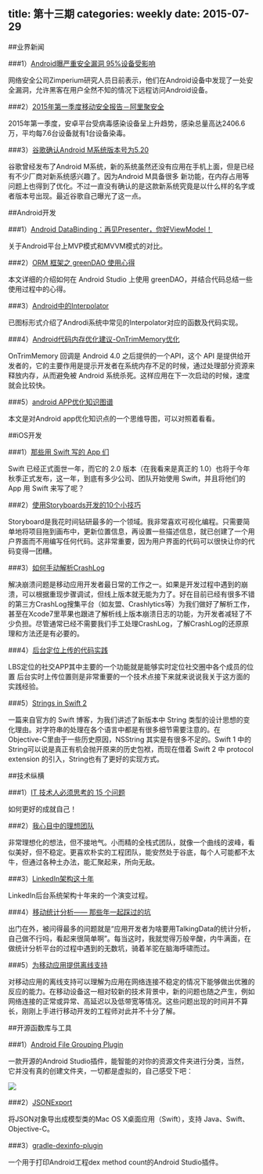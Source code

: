 title: 第十三期
categories: weekly
date: 2015-07-29
---

##业界新闻

###1）[Android曝严重安全漏洞 95%设备受影响](http://tech.sina.com.cn/it/2015-07-27/doc-ifxfhxmr6490678.shtml)

网络安全公司Zimperium研究人员日前表示，他们在Android设备中发现了一处安全漏洞，允许黑客在用户全然不知的情况下远程访问Android设备。

###2）[2015年第一季度移动安全报告－阿里聚安全](http://gw.alicdn.com/tfscom/TB1GyqUHVXXXXbVXVXXAeRbFXXX.pdf?spm=0.0.0.0.Wa4Ofw&file=TB1GyqUHVXXXXbVXVXXAeRbFXXX.pdf)

2015年第一季度，安卓平台受病毒感染设备呈上升趋势，感染总量高达2406.6万，平均每7.6台设备就有1台设备染毒。

###3）[谷歌确认Android M系统版本号为5.20](http://tech.sina.com.cn/notebook/pad/2015-07-21/doc-ifxfaswm0921946.shtml)

谷歌曾经发布了Android M系统，新的系统虽然还没有应用在手机上面，但是已经有不少厂商对新系统感兴趣了。因为Android M具备很多 新功能，在内存占用等问题上也得到了优化。不过一直没有确认的是这款新系统究竟是以什么样的名字或者版本号出现。最近谷歌自己曝光了这一点。


##Android开发

###1）[Android DataBinding：再见Presenter，你好ViewModel！](http://www.jianshu.com/p/4e3220a580f6)

关于Android平台上MVP模式和MVVM模式的对比。

###2）[ORM 框架之 greenDAO 使用心得](http://itangqi.me/android/using-greendao-experience/)

本文详细的介绍如何在 Android Studio 上使用 greenDAO，并结合代码总结一些使用过程中的心得。

###3）[Android中的Interpolator](http://blog.csdn.net/hpu_zyh/article/details/46995371)

已图标形式介绍了Androdi系统中常见的Interpolator对应的函数及代码实现。

###4）[Android代码内存优化建议-OnTrimMemory优化](http://androidperformance.com/2015/07/20/Android%E4%BB%A3%E7%A0%81%E5%86%85%E5%AD%98%E4%BC%98%E5%8C%96%E5%BB%BA%E8%AE%AE-OnTrimMemory%E4%BC%98%E5%8C%96/)

OnTrimMemory 回调是 Android 4.0 之后提供的一个API，这个 API 是提供给开发者的，它的主要作用是提示开发者在系统内存不足的时候，通过处理部分资源来释放内存，从而避免被 Android 系统杀死。这样应用在下一次启动的时候，速度就会比较快。

###5）[android APP优化知识图谱](http://blog.csdn.net/a910626/article/details/46955041)

本文是对Android app优化知识点的一个思维导图，可以对照着看看。



##iOS开发

###1）[那些用 Swift 写的 App 们](http://imtx.me/archives/1940.html)

Swift 已经正式面世一年，而它的 2.0 版本（在我看来是真正的 1.0）也将于今年秋季正式发布，这一年，到底有多少公司、团队开始使用 Swift，并且将他们的 App 用 Swift 来写了呢？

###2）[使用Storyboards开发的10个小技巧](http://www.cocoachina.com/ios/20150727/12772.html)

Storyboard是我花时间钻研最多的一个领域。我非常喜欢可视化编程。只需要简单地将项目拖到画布中，更新位置信息，再设置一些描述信息，就已创建了一个用户界面而不用编写任何代码。这非常重要，因为用户界面的代码可以很快让你的代码变得一团糟。

###3）[如何手动解析CrashLog](http://foggry.com/blog/2015/07/27/ru-he-shou-dong-jie-xi-crashlog/)

解决崩溃问题是移动应用开发者最日常的工作之一。如果是开发过程中遇到的崩溃，可以根据重现步骤调试，但线上版本就无能为力了。好在目前已经有很多不错的第三方CrashLog搜集平台（如友盟、Crashlytics等）为我们做好了解析工作，甚至在Xcode7里苹果也跟进了解析线上版本崩溃日志的功能，为开发者减轻了不少负担。尽管通常已经不需要我们手工处理CrashLog，了解CrashLog的还原原理和方法还是有必要的。

###4）[后台定位上传的代码实践](http://adad184.com/2015/07/22/how-to-deal-with-background-location-update/)

LBS定位的社交APP其中主要的一个功能就是能够实时定位社交圈中各个成员的位置 后台实时上传位置则是非常重要的一个技术点接下来就来说说我关于这方面的实践经验。

###5）[Strings in Swift 2](https://developer.apple.com/swift/blog/?id=30)

一篇来自官方的 Swift 博客，为我们讲述了新版本中 String 类型的设计思想的变化理由。对字符串的处理在各个语言中都是有很多细节需要注意的。在 Objective-C里由于一些历史原因，NSString 其实是有很多不足的。Swift 1 中的 String可以说是真正有机会抛开原来的历史包袱，而现在借着 Swift 2 中 protocol extension 的引入，String也有了更好的实现方式。

##技术纵横

###1）[IT 技术人必须思考的 15 个问题](http://blog.jobbole.com/76569/)

如何更好的成就自己！

###2）[我心目中的理想团队](http://mp.weixin.qq.com/s?__biz=MzAxNzM4OTE4Mg==&mid=210320484&idx=1&sn=eab0401c2a20b7d2fd117733807e1eed)

非常理想化的想法，但不接地气。小而精的全栈式团队，就像一个曲线的波峰，看似美好，但不稳定。更喜欢朴实的工程团队，能安然处于谷底，每个人可能都不太牛，但通过各种土办法，能汇聚起来，所向无敌。

###3）[LinkedIn架构这十年](http://colobu.com/2015/07/24/brief-history-scaling-linkedin/)

LinkedIn后台系统架构十年来的一个演变过程。

###4）[移动统计分析—— 那些年一起踩过的坑](http://www.infoq.com/cn/articles/TalkdingData-Mobile-Statistical-Analysis)

出门在外，被问得最多的问题就是“应用开发者为啥要用TalkingData的统计分析，自己做不行吗，看起来很简单啊”。每当这时，我就觉得万般辛酸，内牛满面，在做统计分析平台的过程中遇到的无数坑，骑着羊驼在脑海呼啸而过。

###5）[为移动应用提供离线支持](http://www.infoq.com/cn/articles/mobile-apps-offline-support)

对移动应用的离线支持可以理解为应用在网络连接不稳定的情况下能够做出优雅的反应的能力。在移动设备这一相对较新的技术背景中，新的问题也随之产生，例如网络连接的正常或异常、高延迟以及低带宽等情况。这些问题出现的时间并不算长，刚刚上手进行移动开发的工程师对此并不十分了解。


##开源函数库与工具

###1）[Android File Grouping Plugin](http://www.dmytrodanylyk.com/pages/blog/android-file-grouping.html)

一款开源的Android Studio插件，能智能的对你的资源文件夹进行分类，当然，它并没有真的创建文件夹，一切都是虚拟的，自己感受下吧：

![](http://www.dmytrodanylyk.com/images/blog/file-grouping/preview.png)

###2）[JSONExport](https://github.com/Ahmed-Ali/JSONExport)

将JSON对象导出成模型类的Mac OS X桌面应用（Swift），支持 Java、Swift、Objective-C。

###3）[gradle-dexinfo-plugin](https://github.com/mutualmobile/gradle-dexinfo-plugin)

一个用于打印Android工程dex method count的Android Studio插件。